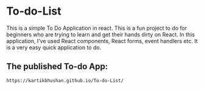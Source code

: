 # To-do-List

This is a simple To Do Application in react. This is a fun project to do for beginners who are trying to learn and get their hands dirty on React. In this application, I've used React components, React forms, event handlers etc. It is a very easy quick application to do.

## The published To-do App:

```
https://kartikbhushan.github.io/To-do-List/
```
